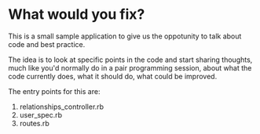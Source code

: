 # What would you fix?

This is a small sample application to give us the oppotunity to talk about code
and best practice.

The idea is to look at specific points in the code and start sharing thoughts,
much like you'd normally do in a pair programming session, about what the code
currently does, what it should do, what could be improved.

The entry points for this are:

1. relationships_controller.rb
2. user_spec.rb
3. routes.rb
